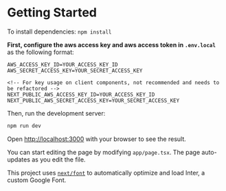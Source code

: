 # Getting Started

To install dependencies: `npm install`

**First, configure the aws access key and aws access token in `.env.local`** as the following format:

```env
AWS_ACCESS_KEY_ID=YOUR_ACCESS_KEY_ID
AWS_SECRET_ACCESS_KEY=YOUR_SECRET_ACCESS_KEY

<!-- For key usage on client components, not recommended and needs to be refactored -->
NEXT_PUBLIC_AWS_ACCESS_KEY_ID=YOUR_ACCESS_KEY_ID
NEXT_PUBLIC_AWS_SECRET_ACCESS_KEY=YOUR_SECRET_ACCESS_KEY
```

Then, run the development server:

```bash
npm run dev
```

Open [http://localhost:3000](http://localhost:3000) with your browser to see the result.

You can start editing the page by modifying `app/page.tsx`. The page auto-updates as you edit the file.

This project uses [`next/font`](https://nextjs.org/docs/basic-features/font-optimization) to automatically optimize and load Inter, a custom Google Font.
